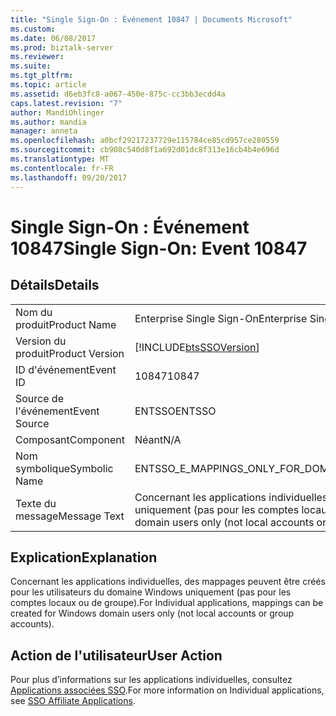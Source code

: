 ```yaml
---
title: "Single Sign-On : Événement 10847 | Documents Microsoft"
ms.custom: 
ms.date: 06/08/2017
ms.prod: biztalk-server
ms.reviewer: 
ms.suite: 
ms.tgt_pltfrm: 
ms.topic: article
ms.assetid: d6eb3fc8-a067-450e-875c-cc3bb3ecdd4a
caps.latest.revision: "7"
author: MandiOhlinger
ms.author: mandia
manager: anneta
ms.openlocfilehash: a0bcf29217237729e115784ce85cd957ce280559
ms.sourcegitcommit: cb908c540d8f1a692d01dc8f313e16cb4b4e696d
ms.translationtype: MT
ms.contentlocale: fr-FR
ms.lasthandoff: 09/20/2017
---
```

# <a name="single-sign-on-event-10847"></a><span data-ttu-id="6d7d2-102">Single Sign-On : Événement 10847</span><span class="sxs-lookup"><span data-stu-id="6d7d2-102">Single Sign-On: Event 10847</span></span>
## <a name="details"></a><span data-ttu-id="6d7d2-103">Détails</span><span class="sxs-lookup"><span data-stu-id="6d7d2-103">Details</span></span>  
  
|||  
|-|-|  
|<span data-ttu-id="6d7d2-104">Nom du produit</span><span class="sxs-lookup"><span data-stu-id="6d7d2-104">Product Name</span></span>|<span data-ttu-id="6d7d2-105">Enterprise Single Sign-On</span><span class="sxs-lookup"><span data-stu-id="6d7d2-105">Enterprise Single Sign-On</span></span>|  
|<span data-ttu-id="6d7d2-106">Version du produit</span><span class="sxs-lookup"><span data-stu-id="6d7d2-106">Product Version</span></span>|[!INCLUDE[btsSSOVersion](../includes/btsssoversion-md.md)]|  
|<span data-ttu-id="6d7d2-107">ID d'événement</span><span class="sxs-lookup"><span data-stu-id="6d7d2-107">Event ID</span></span>|<span data-ttu-id="6d7d2-108">10847</span><span class="sxs-lookup"><span data-stu-id="6d7d2-108">10847</span></span>|  
|<span data-ttu-id="6d7d2-109">Source de l'événement</span><span class="sxs-lookup"><span data-stu-id="6d7d2-109">Event Source</span></span>|<span data-ttu-id="6d7d2-110">ENTSSO</span><span class="sxs-lookup"><span data-stu-id="6d7d2-110">ENTSSO</span></span>|  
|<span data-ttu-id="6d7d2-111">Composant</span><span class="sxs-lookup"><span data-stu-id="6d7d2-111">Component</span></span>|<span data-ttu-id="6d7d2-112">Néant</span><span class="sxs-lookup"><span data-stu-id="6d7d2-112">N/A</span></span>|  
|<span data-ttu-id="6d7d2-113">Nom symbolique</span><span class="sxs-lookup"><span data-stu-id="6d7d2-113">Symbolic Name</span></span>|<span data-ttu-id="6d7d2-114">ENTSSO_E_MAPPINGS_ONLY_FOR_DOMAIN_USER_ACCOUNTS</span><span class="sxs-lookup"><span data-stu-id="6d7d2-114">ENTSSO_E_MAPPINGS_ONLY_FOR_DOMAIN_USER_ACCOUNTS</span></span>|  
|<span data-ttu-id="6d7d2-115">Texte du message</span><span class="sxs-lookup"><span data-stu-id="6d7d2-115">Message Text</span></span>|<span data-ttu-id="6d7d2-116">Concernant les applications individuelles, des mappages peuvent être créés pour les utilisateurs du domaine Windows uniquement (pas pour les comptes locaux ou de groupe).</span><span class="sxs-lookup"><span data-stu-id="6d7d2-116">For Individual applications, mappings can be created for Windows domain users only (not local accounts or group accounts).</span></span>|  
  
## <a name="explanation"></a><span data-ttu-id="6d7d2-117">Explication</span><span class="sxs-lookup"><span data-stu-id="6d7d2-117">Explanation</span></span>  
 <span data-ttu-id="6d7d2-118">Concernant les applications individuelles, des mappages peuvent être créés pour les utilisateurs du domaine Windows uniquement (pas pour les comptes locaux ou de groupe).</span><span class="sxs-lookup"><span data-stu-id="6d7d2-118">For Individual applications, mappings can be created for Windows domain users only (not local accounts or group accounts).</span></span>  
  
## <a name="user-action"></a><span data-ttu-id="6d7d2-119">Action de l'utilisateur</span><span class="sxs-lookup"><span data-stu-id="6d7d2-119">User Action</span></span>  
 <span data-ttu-id="6d7d2-120">Pour plus d’informations sur les applications individuelles, consultez [Applications associées SSO](../core/sso-affiliate-applications.md).</span><span class="sxs-lookup"><span data-stu-id="6d7d2-120">For more information on Individual applications, see [SSO Affiliate Applications](../core/sso-affiliate-applications.md).</span></span>
